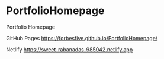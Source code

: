 # PortfolioHomepage
Portfolio Homepage

GitHub Pages
https://forbesfive.github.io/PortfolioHomepage/

Netlify
https://sweet-rabanadas-985042.netlify.app
